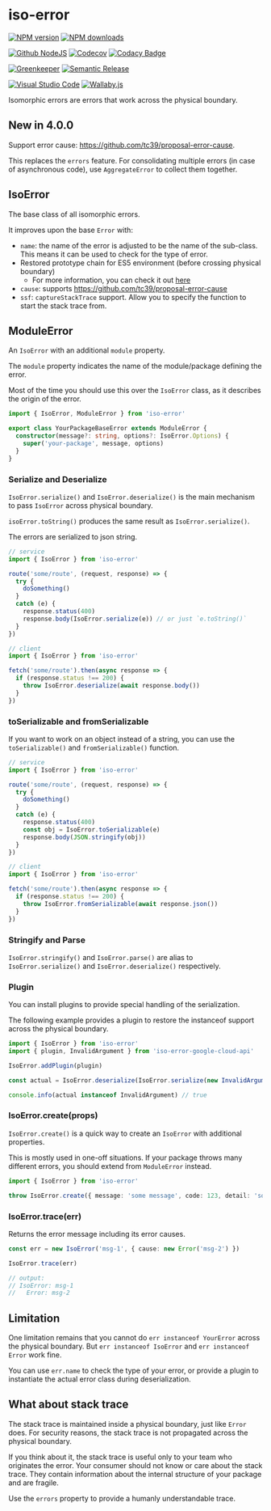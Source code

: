 # iso-error

[![NPM version][npm-image]][npm-url]
[![NPM downloads][downloads-image]][downloads-url]

[![Github NodeJS][github-nodejs]][github-action-url]
[![Codecov][codecov-image]][codecov-url]
[![Codacy Badge][codacy-image]][codacy-url]

[![Greenkeeper][greenkeeper-image]][greenkeeper-url]
[![Semantic Release][semantic-release-image]][semantic-release-url]

[![Visual Studio Code][vscode-image]][vscode-url]
[![Wallaby.js][wallaby-image]][wallaby-url]

Isomorphic errors are errors that work across the physical boundary.

## New in 4.0.0

Support error cause: <https://github.com/tc39/proposal-error-cause>.

This replaces the `errors` feature.
For consolidating multiple errors (in case of asynchronous code),
use `AggregateError` to collect them together.

## IsoError

The base class of all isomorphic errors.

It improves upon the base `Error` with:

- `name`: the name of the error is adjusted to be the name of the sub-class. This means it can be used to check for the type of error.
- Restored prototype chain for ES5 environment (before crossing physical boundary)
  - For more information, you can check it out [here](https://github.com/Microsoft/TypeScript-wiki/blob/master/Breaking-Changes.md#extending-built-ins-like-error-array-and-map-may-no-longer-work)
- `cause`: supports <https://github.com/tc39/proposal-error-cause>
- `ssf`: `captureStackTrace` support. Allow you to specify the function to start the stack trace from.

## ModuleError

An `IsoError` with an additional `module` property.

The `module` property indicates the name of the module/package defining the error.

Most of the time you should use this over the `IsoError` class,
as it describes the origin of the error.

```ts
import { IsoError, ModuleError } from 'iso-error'

export class YourPackageBaseError extends ModuleError {
  constructor(message?: string, options?: IsoError.Options) {
    super('your-package', message, options)
  }
}
```

### Serialize and Deserialize

`IsoError.serialize()` and `IsoError.deserialize()` is the main mechanism to pass `IsoError` across physical boundary.

`isoError.toString()` produces the same result as `IsoError.serialize()`.

The errors are serialized to json string.

```ts
// service
import { IsoError } from 'iso-error'

route('some/route', (request, response) => {
  try {
    doSomething()
  }
  catch (e) {
    response.status(400)
    response.body(IsoError.serialize(e)) // or just `e.toString()`
  }
})

// client
import { IsoError } from 'iso-error'

fetch('some/route').then(async response => {
  if (response.status !== 200) {
    throw IsoError.deserialize(await response.body())
  }
})
```

### toSerializable and fromSerializable

If you want to work on an object instead of a string,
you can use the `toSerializable()` and `fromSerializable()` function.

```ts
// service
import { IsoError } from 'iso-error'

route('some/route', (request, response) => {
  try {
    doSomething()
  }
  catch (e) {
    response.status(400)
    const obj = IsoError.toSerializable(e)
    response.body(JSON.stringify(obj))
  }
})

// client
import { IsoError } from 'iso-error'

fetch('some/route').then(async response => {
  if (response.status !== 200) {
    throw IsoError.fromSerializable(await response.json())
  }
})
```

### Stringify and Parse

`IsoError.stringify()` and `IsoError.parse()` are alias to `IsoError.serialize()` and `IsoError.deserialize()` respectively.

### Plugin

You can install plugins to provide special handling of the serialization.

The following example provides a plugin to restore the instanceof support across the physical boundary.

```ts
import { IsoError } from 'iso-error'
import { plugin, InvalidArgument } from 'iso-error-google-cloud-api'

IsoError.addPlugin(plugin)

const actual = IsoError.deserialize(IsoError.serialize(new InvalidArgument(...)))

console.info(actual instanceof InvalidArgument) // true
```

### IsoError.create(props)

`IsoError.create()` is a quick way to create an `IsoError` with additional properties.

This is mostly used in one-off situations.
If your package throws many different errors,
you should extend from `ModuleError` instead.

```ts
import { IsoError } from 'iso-error'

throw IsoError.create({ message: 'some message', code: 123, detail: 'some more detail' })
```

### IsoError.trace(err)

Returns the error message including its error causes.

```ts
const err = new IsoError('msg-1', { cause: new Error('msg-2') })

IsoError.trace(err)

// output:
// IsoError: msg-1
//   Error: msg-2
```

## Limitation

One limitation remains that you cannot do `err instanceof YourError` across the physical boundary.
But `err instanceof IsoError` and `err instanceof Error` work fine.

You can use `err.name` to check the type of your error,
or provide a plugin to instantiate the actual error class during deserialization.

## What about stack trace

The stack trace is maintained inside a physical boundary, just like `Error` does.
For security reasons, the stack trace is not propagated across the physical boundary.

If you think about it, the stack trace is useful only to your team who originates the error.
Your consumer should not know or care about the stack trace.
They contain information about the internal structure of your package and are fragile.

Use the `errors` property to provide a humanly understandable trace.

[codacy-image]: https://api.codacy.com/project/badge/Grade/ff81d2922cac4b249a9fce328e3487cd
[codacy-url]: https://www.codacy.com/gh/unional/iso-error/dashboard?utm_source=github.com&amp;utm_medium=referral&amp;utm_content=unional/iso-error&amp;utm_campaign=Badge_Grade
[codecov-image]: https://codecov.io/gh/unional/iso-error/branch/master/graph/badge.svg
[codecov-url]: https://codecov.io/gh/unional/iso-error
[downloads-image]: https://img.shields.io/npm/dm/iso-error.svg?style=flat
[downloads-url]: https://npmjs.org/package/iso-error
[github-nodejs]: https://github.com/unional/iso-error/workflows/nodejs/badge.svg
[github-action-url]: https://github.com/unional/iso-error/actions
[greenkeeper-image]: https://badges.greenkeeper.io/unional/iso-error.svg
[greenkeeper-url]: https://greenkeeper.io/
[npm-image]: https://img.shields.io/npm/v/iso-error.svg?style=flat
[npm-url]: https://npmjs.org/package/iso-error
[semantic-release-image]: https://img.shields.io/badge/%20%20%F0%9F%93%A6%F0%9F%9A%80-semantic--release-e10079.svg
[semantic-release-url]: https://github.com/semantic-release/semantic-release
[vscode-image]: https://img.shields.io/badge/vscode-ready-green.svg
[vscode-url]: https://code.visualstudio.com/
[wallaby-image]: https://img.shields.io/badge/wallaby.js-configured-green.svg
[wallaby-url]: https://wallabyjs.com
